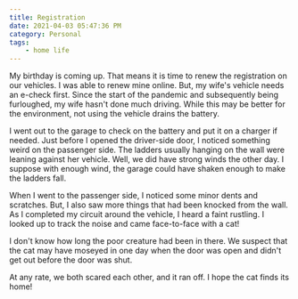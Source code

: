 ```yaml
---
title: Registration
date: 2021-04-03 05:47:36 PM 
category: Personal
tags:
    - home life
---
```


My birthday is coming up.  That means it is time to renew the registration on our vehicles.  I was able to renew mine online.  But, my wife's vehicle needs an e-check first.  Since the start of the pandemic and subsequently being furloughed, my wife hasn't done much driving.  While this may be better for the environment, not using the vehicle drains the battery.

I went out to the garage to check on the battery and put it on a charger if needed.  Just before I opened the driver-side door, I noticed something weird on the passenger side.  The ladders usually hanging on the wall were leaning against her vehicle.  Well, we did have strong winds the other day.  I suppose with enough wind, the garage could have shaken enough to make the ladders fall.

When I went to the passenger side, I noticed some minor dents and scratches.  But, I also saw more things that had been knocked from the wall.  As I completed my circuit around the vehicle, I heard a faint rustling.  I looked up to track the noise and came face-to-face with a cat!

I don't know how long the poor creature had been in there.  We suspect that the cat may have moseyed in one day when the door was open and didn't get out before the door was shut.  

At any rate, we both scared each other, and it ran off.  I hope the cat finds its home!